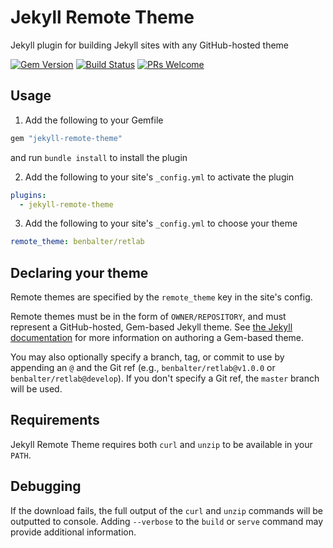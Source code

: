 # Jekyll Remote Theme

Jekyll plugin for building Jekyll sites with any GitHub-hosted theme

[![Gem Version](https://badge.fury.io/rb/jekyll-readme-index.png)](http://badge.fury.io/rb/jekyll-readme-index) [![Build Status](https://travis-ci.org/benbalter/jekyll-readme-index.png?branch=master)](https://travis-ci.org/benbalter/jekyll-readme-index) [![PRs Welcome](https://img.shields.io/badge/PRs-welcome-brightgreen.svg?style=flat-square)](http://makeapullrequest.com)


## Usage

1. Add the following to your Gemfile

  ```ruby
  gem "jekyll-remote-theme"
  ```

  and run `bundle install` to install the plugin

2. Add the following to your site's `_config.yml` to activate the plugin

  ```yml
  plugins:
    - jekyll-remote-theme
  ```

3. Add the following to your site's `_config.yml` to choose your theme

  ```yml
  remote_theme: benbalter/retlab
  ```

## Declaring your theme

Remote themes are specified by the `remote_theme` key in the site's config.

Remote themes must be in the form of `OWNER/REPOSITORY`, and must represent a GitHub-hosted, Gem-based Jekyll theme. See [the Jekyll documentation](https://jekyllrb.com/docs/themes/) for more information on authoring a Gem-based theme.

You may also optionally specify a branch, tag, or commit to use by appending an `@` and the Git ref (e.g., `benbalter/retlab@v1.0.0` or `benbalter/retlab@develop`). If you don't specify a Git ref, the `master` branch will be used.

## Requirements

Jekyll Remote Theme requires both `curl` and `unzip` to be available in your `PATH`.

## Debugging

If the download fails, the full output of the `curl` and `unzip` commands will be outputted to console. Adding `--verbose` to the `build` or `serve` command may provide additional information.
